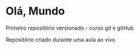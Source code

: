 # Olá, Mundo
 Primeiro repositório versionado - curso git e gitHub

 Repositório criado durante uma aula ao vivo
